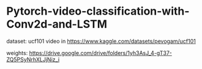 # Pytorch-video-classification-with-Conv2d-and-LSTM

dataset: ucf101 video in https://www.kaggle.com/datasets/pevogam/ucf101

weights: https://drive.google.com/drive/folders/1yh3AsJ_4-gT37-ZQ5PSyNrhXLJjNiz_i
